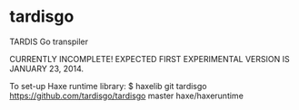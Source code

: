 tardisgo
========

TARDIS Go transpiler

CURRENTLY INCOMPLETE! EXPECTED FIRST EXPERIMENTAL VERSION IS JANUARY 23, 2014.

To set-up Haxe runtime library:
$ haxelib git tardisgo https://github.com/tardisgo/tardisgo master haxe/haxeruntime

